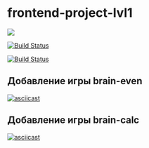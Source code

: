 # frontend-project-lvl1

<a href="https://codeclimate.com/github/codeclimate/codeclimate/maintainability"><img src="https://api.codeclimate.com/v1/badges/a99a88d28ad37a79dbf6/maintainability" /></a>

[![Build Status](https://travis-ci.com/travis-ci/travis-web.svg?branch=master)](https://travis-ci.com/travis-ci/travis-web)

[![Build Status](https://travis-ci.org/Evgenymir/frontend-project-lvl1.svg?branch=master)](https://travis-ci.org/Evgenymir/frontend-project-lvl1)

## Добавление игры brain-even
[![asciicast](https://asciinema.org/a/YV3BBI10cZbPwpyZ0o1Jy8H84.svg)](https://asciinema.org/a/YV3BBI10cZbPwpyZ0o1Jy8H84)

## Добавление игры brain-calc
[![asciicast](https://asciinema.org/a/NNTjANNRRKvzAkacHnhWGegpS.svg)](https://asciinema.org/a/NNTjANNRRKvzAkacHnhWGegpS)